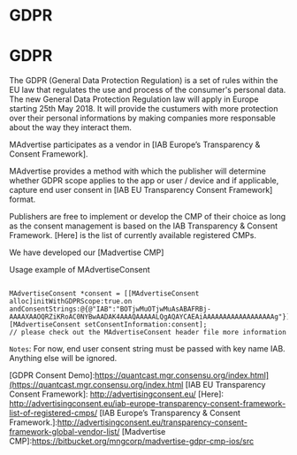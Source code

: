 # GDPR

# GDPR

The GDPR (General Data Protection Regulation) is a set of rules within the EU law that regulates the use and process of the consumer's personal data.
The new General Data Protection Regulation law will apply in Europe starting 25th May 2018. It will provide the custumers with more protection over their personal informations by making companies more responsable about the way they interact them.

MAdvertise participates as a vendor in [IAB Europe’s Transparency & Consent Framework].

MAdvertise provides a method with which the publisher will determine whether GDPR scope applies to the app or user / device and if applicable, capture end user consent in [IAB EU Transparency Consent Framework] format.

Publishers are free to implement or develop the CMP of their choice as long as the consent management is based on the IAB Transparency & Consent Framework. [Here] is the list of currently available registered CMPs.

We have developed our [Madvertise CMP]

Usage example of MAdvertiseConsent
```objc

MAdvertiseConsent *consent = [[MAdvertiseConsent alloc]initWithGDPRScope:true.on andConsentStrings:@{@"IAB":"BOTjwMuOTjwMuAsABAFRBj-AAAAXAAOQRZiKRoAC0NYBwAADAK4AAAQAAAAALQgAQAYCAEAiAAAAAAAAAAAAAAAAAAg"}];
[MAdvertiseConsent setConsentInformation:consent];
// please check out the MAdvertiseConsent header file more information
```

`Notes`:  For now, end user consent string must be passed with key name IAB. Anything else will be ignored.

[GDPR Consent Demo]:https://quantcast.mgr.consensu.org/index.html](https://quantcast.mgr.consensu.org/index.html
[IAB EU Transparency Consent Framework]: http://advertisingconsent.eu/
[Here]: http://advertisingconsent.eu/iab-europe-transparency-consent-framework-list-of-registered-cmps/
[IAB Europe’s Transparency & Consent Framework.]:http://advertisingconsent.eu/transparency-consent-framework-global-vendor-list/
[Madvertise CMP]:https://bitbucket.org/mngcorp/madvertise-gdpr-cmp-ios/src